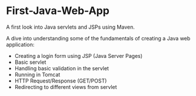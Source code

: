 # First-Java-Web-App
A first look into Java servlets and JSPs using Maven.

A dive into understanding some of the fundamentals of creating a Java web application:
- Creating a login form using JSP (Java Server Pages)
- Basic servlet
- Handling basic validation in the servlet
- Running in Tomcat
- HTTP Request/Response (GET/POST)
- Redirecting to different views from servlet
